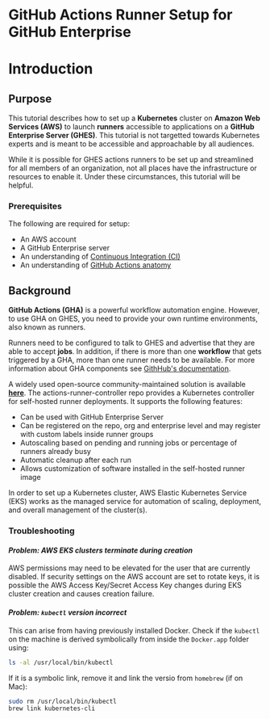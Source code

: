 # GitHub Actions Runner Setup for GitHub Enterprise

# Introduction

## Purpose

This tutorial describes how to set up a **Kubernetes** cluster on **Amazon Web Services (AWS)** to launch **runners** accessible to applications on a **GitHub Enterprise Server (GHES)**. This tutorial is not targetted towards Kubernetes experts and is meant to be accessible and approachable by all audiences. 

While it is possible for GHES actions runners to be set up and streamlined for all members of an organization, not all places have the infrastructure or resources to enable it. Under these circumstances, this tutorial will be helpful.

### Prerequisites

The following are required for setup:

- An AWS account
- A GitHub Enterprise server
- An understanding of [Continuous Integration (CI)](https://docs.github.com/en/actions/automating-builds-and-tests/about-continuous-integration)
- An understanding of [GitHub Actions anatomy](https://docs.github.com/en/actions/learn-github-actions/understanding-github-actions)

## Background

**GitHub Actions (GHA)** is a powerful workflow automation engine. However, to use GHA on GHES, you need to provide your own runtime environments, also known as runners.

Runners need to be configured to talk to GHES and advertise that they are able to accept **jobs**. In addition, if there is more than one **workflow** that gets triggered by a GHA, more than one runner needs to be available. For more information about GHA components see [GithHub's documentation](https://docs.github.com/en/actions/learn-github-actions/understanding-github-actions).

A widely used open-source community-maintained solution is available [**here**](https://github.com/actions-runner-controller/actions-runner-controller). The actions-runner-controller repo provides a Kubernetes controller for self-hosted runner deployments. It supports the following features:

- Can be used with GitHub Enterprise Server
- Can be registered on the repo, org and enterprise level and may register with custom labels inside runner groups
- Autoscaling based on pending and running jobs or percentage of runners already busy
- Automatic cleanup after each run
- Allows customization of software installed in the self-hosted runner image

In order to set up a Kubernetes cluster, AWS Elastic Kubernetes Service (EKS) works as the managed service for automation of scaling, deployment, and overall management of the cluster(s).

### Troubleshooting

#### _Problem: AWS EKS clusters terminate during creation_

AWS permissions may need to be elevated for the user that are currently disabled. If security settings on the AWS account are set to rotate keys, it is possible the AWS Access Key/Secret Access Key changes during EKS cluster creation and causes creation failure.

#### _Problem: `kubectl` version incorrect_

This can arise from having previously installed Docker. Check if the `kubectl` on the machine is derived symbolically from inside the `Docker.app` folder using:

```bash
ls -al /usr/local/bin/kubectl
```

If it is a symbolic link, remove it and link the versio from `homebrew` (if on Mac):

```bash
sudo rm /usr/local/bin/kubectl
brew link kubernetes-cli
```
